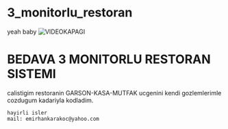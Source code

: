 # 3_monitorlu_restoran
yeah baby
![VIDEOKAPAGI](https://github.com/emirhankarakoc/3_monitorlu_restoran/assets/101813995/6e3745b4-3a1c-45a2-b22c-8680b697e174)

# BEDAVA 3 MONITORLU RESTORAN SISTEMI
calistigim restoranin GARSON-KASA-MUTFAK ucgenini kendi gozlemlerimle cozdugum kadariyla kodladim. 
```
hayirli isler
mail: emirhankarakoc@yahoo.com
```
